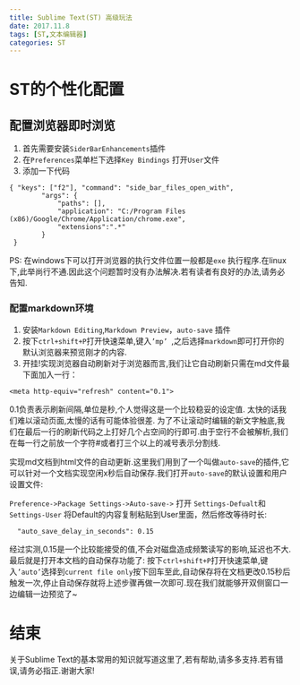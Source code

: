 ```yaml
---
title: Sublime Text(ST) 高级玩法
date: 2017.11.8
tags: [ST,文本编辑器]
categories: ST
---
```


# ST的个性化配置

## 配置浏览器即时浏览
1. 首先需要安装```SiderBarEnhancements```插件
2. 在```Preferences```菜单栏下选择```Key Bindings``` 打开```User```文件
3. 添加一下代码

```
{ "keys": ["f2"], "command": "side_bar_files_open_with",
        "args": {
            "paths": [],
            "application": "C:/Program Files (x86)/Google/Chrome/Application/chrome.exe",
            "extensions":".*"
        }
 }
```
PS: 在windows下可以打开浏览器的执行文件位置一般都是```exe```
执行程序.在linux下,此举尚行不通.因此这个问题暂时没有办法解决.若有读者有良好的办法,请务必告知.

### 配置markdown环境
1. 安装```Markdown Editing```,```Markdown Preview```，```auto-save``` 插件
2. 按下```ctrl+shift+P```打开快速菜单,键入```’mp’ ```,之后选择```markdown```即可打开你的默认浏览器来预览刚才的内容.
3. 开挂!实现浏览器自动刷新对于浏览器而言,我们让它自动刷新只需在md文件最下面加入一行：

```
<meta http-equiv="refresh" content="0.1">
```
0.1负责表示刷新间隔,单位是秒,个人觉得这是一个比较稳妥的设定值.
太快的话我们难以滚动页面,太慢的话有可能体验很差.
为了不让滚动时编辑的新文字触底,我们在最后一行的刷新代码之上打好几个占空间的行即可.由于空行不会被解析,我们在每一行之前放一个字符#或者打三个以上的减号表示分割线.

实现md文档到html文件的自动更新.这里我们用到了一个叫做```auto-save```的插件,它可以针对一个文档实现空闲x秒后自动保存.我们打开```auto-save```的默认设置和用户设置文件:

```Preference->Package Settings->Auto-save->``` 打开 ```Settings-Defualt```和```Settings-User```
将Default的内容复制粘贴到User里面，然后修改等待时长:

```
  "auto_save_delay_in_seconds": 0.15
```
经过实测,0.15是一个比较能接受的值,不会对磁盘造成频繁读写的影响,延迟也不大.最后就是打开本文档的自动保存功能了:
按下```ctrl+shift+P```打开快速菜单,键入```’auto’```选择到```current file only```按下回车至此,自动保存将在文档更改0.15秒后触发一次,停止自动保存就将上述步骤再做一次即可.现在我们就能够开双侧窗口一边编辑一边预览了~

# 结束
关于Sublime Text的基本常用的知识就写道这里了,若有帮助,请多多支持.若有错误,请务必指正.谢谢大家!
